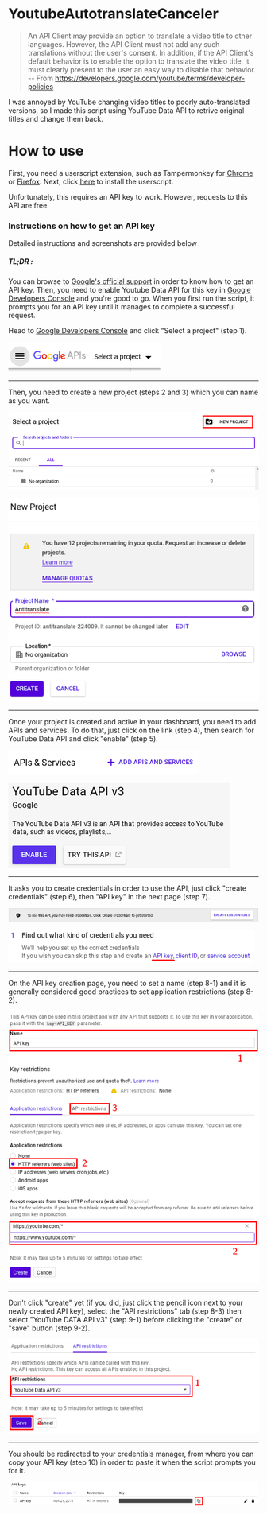# YoutubeAutotranslateCanceler

> An API Client may provide an option to translate a video title to other languages. However, the API Client must not add any such translations without the user's consent. In addition, if the API Client's default behavior is to enable the option to translate the video title, it must clearly present to the user an easy way to disable that behavior.  
> -- From https://developers.google.com/youtube/terms/developer-policies


I was annoyed by YouTube changing video titles to poorly auto-translated versions, so I made this script using YouTube Data API to retrive original titles and change them back.

# How to use

First, you need a userscript extension, such as Tampermonkey for [Chrome](https://chrome.google.com/webstore/detail/tampermonkey/dhdgffkkebhmkfjojejmpbldmpobfkfo) or [Firefox](https://addons.mozilla.org/en-US/firefox/addon/tampermonkey/). Next, click [here](/AntiTranslate.user.js) to install the userscript.

Unfortunately, this requires an API key to work. However, requests to this API are free. 

### Instructions on how to get an API key

Detailed instructions and screenshots are provided below

##### TL;DR : 

You can browse to [Google's official support](https://developers.google.com/youtube/v3/getting-started) in order to know how to get an API key. 
Then, you need to enable Youtube Data API for this key in [Google Developers Console](https://console.developers.google.com/apis/api/youtube.googleapis.com/) and you're good to go.
When you first run the script, it prompts you for an API key until it manages to complete a successful request.


Head to [Google Developers Console](https://console.developers.google.com/) and click "Select a project" (step 1).

![Step 1](https://github.com/pcouy/YoutubeAutotranslateCanceler/raw/master/howto_screenshots/step1.png)

* * *

Then, you need to create a new project (steps 2 and 3) which you can name as you want.

![Step 2](https://github.com/pcouy/YoutubeAutotranslateCanceler/raw/master/howto_screenshots/step2.png)

![Step 3](https://github.com/pcouy/YoutubeAutotranslateCanceler/raw/master/howto_screenshots/step3.png)

* * *

Once your project is created and active in your dashboard, you need to add APIs and services. To do that, just click on the link (step 4), then search for YouTube Data API and click "enable" (step 5). 

![Step 4](https://github.com/pcouy/YoutubeAutotranslateCanceler/raw/master/howto_screenshots/step4.png)

![Step 5](https://github.com/pcouy/YoutubeAutotranslateCanceler/raw/master/howto_screenshots/step5.png)

* * *

It asks you to create credentials in order to use the API, just click "create credentials" (step 6), then "API key" in the next page (step 7). 

![Step 6](https://github.com/pcouy/YoutubeAutotranslateCanceler/raw/master/howto_screenshots/step6.png "Step 6")

![Step 7](https://github.com/pcouy/YoutubeAutotranslateCanceler/raw/master/howto_screenshots/step7.png)

* * *

On the API key creation page, you need to set a name (step 8-1) and it is generally considered good practices to set application restrictions (step 8-2). 

![Step 8](https://github.com/pcouy/YoutubeAutotranslateCanceler/raw/master/howto_screenshots/step8.png)

* * *

Don't click "create" yet (if you did, just click the pencil icon next to your newly created API key), select the "API restrictions" tab (step 8-3) then select "YouTube DATA API v3" (step 9-1) before clicking the "create" or "save" button (step 9-2).

![Step 9](https://github.com/pcouy/YoutubeAutotranslateCanceler/raw/master/howto_screenshots/step9.png)

* * *

 You should be redirected to your credentials manager, from where you can copy your API key (step 10) in order to paste it when the script prompts you for it.

![Step 10](https://github.com/pcouy/YoutubeAutotranslateCanceler/raw/master/howto_screenshots/step10.png)

